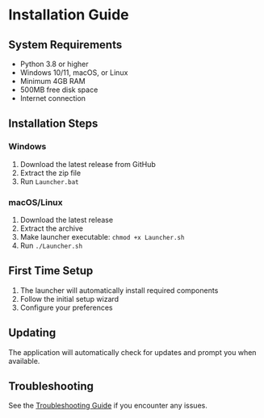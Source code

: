 # Installation Guide

## System Requirements

- Python 3.8 or higher
- Windows 10/11, macOS, or Linux
- Minimum 4GB RAM
- 500MB free disk space
- Internet connection

## Installation Steps

### Windows

1. Download the latest release from GitHub
2. Extract the zip file
3. Run `Launcher.bat`

### macOS/Linux

1. Download the latest release
2. Extract the archive
3. Make launcher executable: `chmod +x Launcher.sh`
4. Run `./Launcher.sh`

## First Time Setup

1. The launcher will automatically install required components
2. Follow the initial setup wizard
3. Configure your preferences

## Updating

The application will automatically check for updates and prompt you when available.

## Troubleshooting

See the [Troubleshooting Guide](troubleshooting.md) if you encounter any issues.
